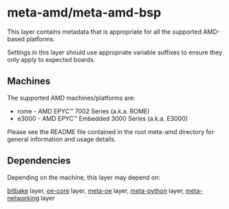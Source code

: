# meta-amd/meta-amd-bsp

This layer contains metadata that is appropriate for all the supported
AMD-based platforms.

Settings in this layer should use appropriate variable suffixes
to ensure they only apply to expected boards.

## Machines

The supported AMD machines/platforms are:

* rome  - AMD EPYC™ 7002 Series (a.k.a. ROME)
* e3000 - AMD EPYC™ Embedded 3000 Series (a.k.a. E3000)

Please see the README file contained in the root meta-amd directory
for general information and usage details.

## Dependencies

Depending on the machine, this layer may depend on:

[bitbake](https://github.com/openembedded/bitbake) layer,
[oe-core](https://github.com/openembedded/openembedded-core) layer,
[meta-oe](https://github.com/openembedded/meta-openembedded) layer,
[meta-python](https://github.com/openembedded/meta-openembedded/meta-python) layer,
[meta-networking](https://github.com/openembedded/meta-openembedded/meta-networking) layer
